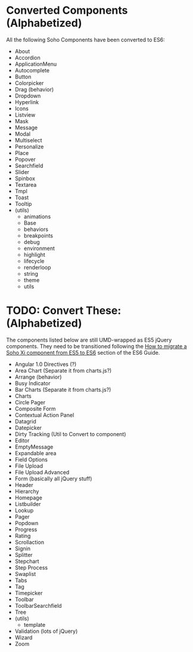 # Converted Components (Alphabetized)

All the following Soho Components have been converted to ES6:

* About
* Accordion
* ApplicationMenu
* Autocomplete
* Button
* Colorpicker
* Drag (behavior)
* Dropdown
* Hyperlink
* Icons
* Listview
* Mask
* Message
* Modal
* Multiselect
* Personalize
* Place
* Popover
* Searchfield
* Slider
* Spinbox
* Textarea
* Tmpl
* Toast
* Tooltip
* (utils)
  - animations
  - Base
  - behaviors
  - breakpoints
  - debug
  - environment
  - highlight
  - lifecycle
  - renderloop
  - string
  - theme
  - utils


# TODO: Convert These: (Alphabetized)

The components listed below are still UMD-wrapped as ES5 jQuery components.  They need to be transitioned following the [How to migrate a Soho Xi component from ES5 to ES6](./ES5-TO-ES6.md) section of the ES6 Guide.

* Angular 1.0 Directives (?)
* Area Chart (Separate it from charts.js?)
* Arrange (behavior)
* Busy Indicator
* Bar Charts (Separate it from charts.js?)
* Charts
* Circle Pager
* Composite Form
* Contextual Action Panel
* Datagrid
* Datepicker
* Dirty Tracking (Util to Convert to component)
* Editor
* EmptyMessage
* Expandable area
* Field Options
* File Upload
* File Upload Advanced
* Form (basically all jQuery stuff)
* Header
* Hierarchy
* Homepage
* Listbuilder
* Lookup
* Pager
* Popdown
* Progress
* Rating
* Scrollaction
* Signin
* Splitter
* Stepchart
* Step Process
* Swaplist
* Tabs
* Tag
* Timepicker
* Toolbar
* ToolbarSearchfield
* Tree
* (utils)
  - template
* Validation (lots of jQuery)
* Wizard
* Zoom

